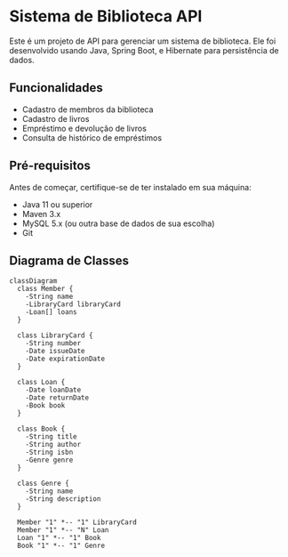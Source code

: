 # Sistema de Biblioteca API

Este é um projeto de API para gerenciar um sistema de biblioteca. Ele foi desenvolvido usando Java, Spring Boot, e Hibernate para persistência de dados.

## Funcionalidades

- Cadastro de membros da biblioteca
- Cadastro de livros
- Empréstimo e devolução de livros
- Consulta de histórico de empréstimos

## Pré-requisitos

Antes de começar, certifique-se de ter instalado em sua máquina:

- Java 11 ou superior
- Maven 3.x
- MySQL 5.x (ou outra base de dados de sua escolha)
- Git




## Diagrama de Classes 
```mermaid
classDiagram
  class Member {
    -String name
    -LibraryCard libraryCard
    -Loan[] loans
  }

  class LibraryCard {
    -String number
    -Date issueDate
    -Date expirationDate
  }

  class Loan {
    -Date loanDate
    -Date returnDate
    -Book book
  }

  class Book {
    -String title
    -String author
    -String isbn
    -Genre genre
  }

  class Genre {
    -String name
    -String description
  }

  Member "1" *-- "1" LibraryCard
  Member "1" *-- "N" Loan
  Loan "1" *-- "1" Book
  Book "1" *-- "1" Genre

```



